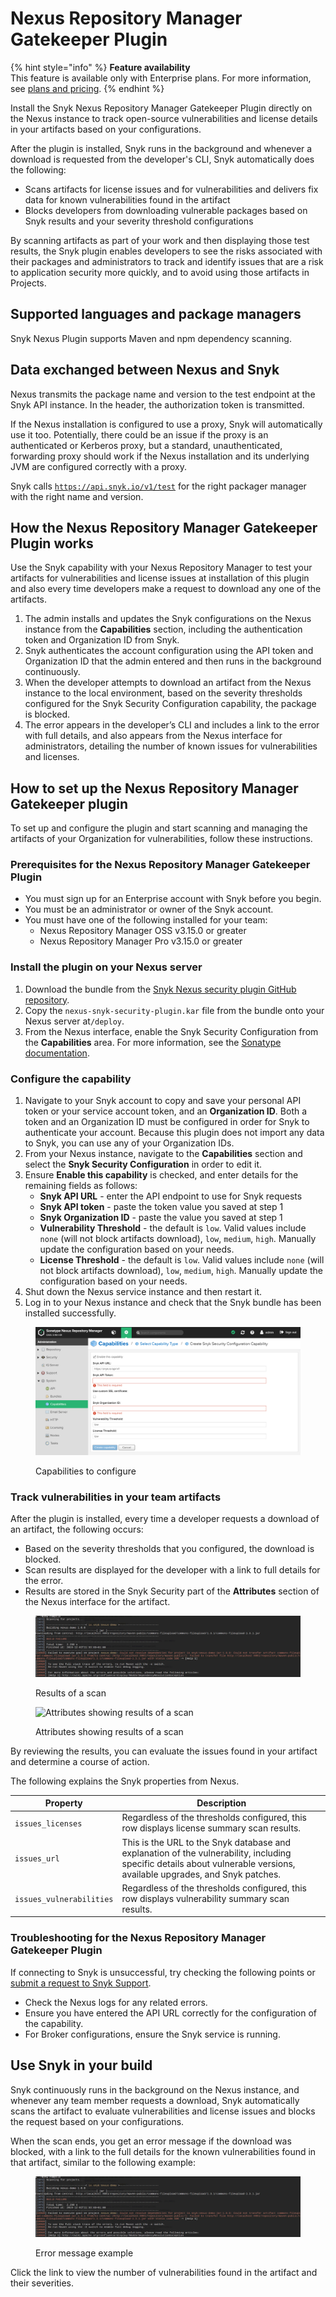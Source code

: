 # Nexus Repository Manager Gatekeeper Plugin

{% hint style="info" %}
**Feature availability**\
This feature is available only with Enterprise plans. For more information, see [plans and pricing](https://snyk.io/plans/).
{% endhint %}

Install the Snyk Nexus Repository Manager Gatekeeper Plugin directly on the Nexus instance to track open-source vulnerabilities and license details in your artifacts based on your configurations.

After the plugin is installed, Snyk runs in the background and whenever a download is requested from the developer's CLI, Snyk automatically does the following:

* Scans artifacts for license issues and for vulnerabilities and delivers fix data for known vulnerabilities found in the artifact
* Blocks developers from downloading vulnerable packages based on Snyk results and your severity threshold configurations

By scanning artifacts as part of your work and then displaying those test results, the Snyk plugin enables developers to see the risks associated with their packages and administrators to track and identify issues that are a risk to application security more quickly, and to avoid using those artifacts in Projects.

## **Supported languages and package managers**

Snyk Nexus Plugin supports Maven and npm dependency scanning.

## Data exchanged between Nexus and Snyk

Nexus transmits the package name and version to the test endpoint at the Snyk API instance. In the header, the authorization token is transmitted.

If the Nexus installation is configured to use a proxy, Snyk will automatically use it too. Potentially, there could be an issue if the proxy is an authenticated or Kerberos proxy, but a standard, unauthenticated, forwarding proxy should work if the Nexus installation and its underlying JVM are configured correctly with a proxy.

Snyk calls [`https://api.snyk.io/v1/test`](https://api.snyk.io/v1/test) for the right packager manager with the right name and version.

## **How the Nexus Repository Manager Gatekeeper Plugin works**

Use the Snyk capability with your Nexus Repository Manager to test your artifacts for vulnerabilities and license issues at installation of this plugin and also every time developers make a request to download any one of the artifacts.

1. The admin installs and updates the Snyk configurations on the Nexus instance from the **Capabilities** section, including the authentication token and Organization ID from Snyk.
2. Snyk authenticates the account configuration using the API token and Organization ID that the admin entered and then runs in the background continuously.
3. When the developer attempts to download an artifact from the Nexus instance to the local environment, based on the severity thresholds configured for the Snyk Security Configuration capability, the package is blocked.
4. The error appears in the developer’s CLI and includes a link to the error with full details, and also appears from the Nexus interface for administrators, detailing the number of known issues for vulnerabilities and licenses.

## How to set up the Nexus Repository Manager Gatekeeper plugin

To set up and configure the plugin and start scanning and managing the artifacts of your Organization for vulnerabilities, follow these instructions.

### Prerequisites for the Nexus Repository Manager Gatekeeper Plugin

* You must sign up for an Enterprise account with Snyk before you begin.
* You must be an administrator or owner of the Snyk account.
* You must have one of the following installed for your team:
  * Nexus Repository Manager OSS v3.15.0 or greater
  * Nexus Repository Manager Pro v3.15.0 or greater

### Install the plugin on your Nexus server

1. Download the bundle from the [Snyk Nexus security plugin GitHub repository](https://github.com/snyk/nexus-snyk-security-plugin/releases).
2. Copy the `nexus-snyk-security-plugin.kar` file from the bundle onto your Nexus server at`/deploy`.
3. From the Nexus interface, enable the Snyk Security Configuration from the **Capabilities** area. For more information, see the [Sonatype documentation](https://help.sonatype.com/repomanager2/configuration/accessing-and-configuring-capabilities).

### **Configure the capability**

1. Navigate to your Snyk account to copy and save your personal API token or your service account token, and an **Organization ID**. Both a token and an Organization ID must be configured in order for Snyk to authenticate your account. Because this plugin does not import any data to Snyk, you can use any of your Organization IDs.
2. From your Nexus instance, navigate to the **Capabilities** section and select the **Snyk Security Configuration** in order to edit it.
3. Ensure **Enable this capability** is checked, and enter details for the remaining fields as follows:
   * **Snyk API URL** - enter the API endpoint to use for Snyk requests
   * **Snyk API token** - paste the token value you saved at step 1
   * **Snyk Organization ID** - paste the value you saved at step 1
   * **Vulnerability Threshold** - the default is `low`. Valid values include `none` (will not block artifacts download), `low`, `medium`, `high`. Manually update the configuration based on your needs.
   * **License Threshold** - the default is `low`. Valid values include `none` (will not block artifacts download), `low`, `medium`, `high`. Manually update the configuration based on your needs.
4. Shut down the Nexus service instance and then restart it.
5. Log in to your Nexus instance and check that the Snyk bundle has been installed successfully.

<figure><img src="../../../../.gitbook/assets/uuid-9745b82a-ed7e-bce0-75dd-0070514f274d-en.png" alt="Capabilities to configure"><figcaption><p>Capabilities to configure</p></figcaption></figure>

### Track vulnerabilities in your team artifacts

After the plugin is installed, every time a developer requests a download of an artifact, the following occurs:

* Based on the severity thresholds that you configured, the download is blocked.
* Scan results are displayed for the developer with a link to full details for the error.
* Results are stored in the Snyk Security part of the **Attributes** section of the Nexus interface for the artifact.

<figure><img src="../../../../.gitbook/assets/uuid-a2c354a2-21ca-bdfb-7862-a2ef26eec59e-en.png" alt="Results of a scan"><figcaption><p>Results of a scan</p></figcaption></figure>

<figure><img src="../../../../.gitbook/assets/image (33) (1) (1) (1) (1) (1) (1) (1) (1) (1) (1) (1) (1).png" alt="Attributes showing results of a scan"><figcaption><p>Attributes showing results of a scan</p></figcaption></figure>

By reviewing the results, you can evaluate the issues found in your artifact and determine a course of action.

The following explains the Snyk properties from Nexus.

| **Property**             | **Description**                                                                                                                                                        |
| ------------------------ | ---------------------------------------------------------------------------------------------------------------------------------------------------------------------- |
| `issues_licenses`        | Regardless of the thresholds configured, this row displays license summary scan results.                                                                               |
| `issues_url`             | This is the URL to the Snyk database and explanation of the vulnerability, including specific details about vulnerable versions, available upgrades, and Snyk patches. |
| `issues_vulnerabilities` | Regardless of the thresholds configured, this row displays vulnerability summary scan results.                                                                         |

### Troubleshooting for the Nexus Repository Manager Gatekeeper Plugin

If connecting to Snyk is unsuccessful, try checking the following points or [submit a request to Snyk Support](https://support.snyk.io/hc/en-us/requests/new).

* Check the Nexus logs for any related errors.
* Ensure you have entered the API URL correctly for the configuration of the capability.
* For Broker configurations, ensure the Snyk service is running.

## **Use Snyk in your build**

Snyk continuously runs in the background on the Nexus instance, and whenever any team member requests a download, Snyk automatically scans the artifact to evaluate vulnerabilities and license issues and blocks the request based on your configurations.

When the scan ends, you get an error message if the download was blocked, with a link to the full details for the known vulnerabilities found in that artifact, similar to the following example:

<figure><img src="../../../../.gitbook/assets/uuid-a2c354a2-21ca-bdfb-7862-a2ef26eec59e-en.png" alt="Error message example"><figcaption><p>Error message example</p></figcaption></figure>

Click the link to view the number of vulnerabilities found in the artifact and their severities.
